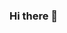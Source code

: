 ### Hi there 👋

<!--
**RomuloOliveira94/RomuloOliveira94** is a ✨ _special_ ✨ repository because its `README.md` (this file) appears on your GitHub profile.

Here are some ideas to get you started:

- 🔭 I’m currently working on Freelance Development
- 🌱 I’m currently learning Node.js
- ⚡ Fun fact: Drummer
-->
